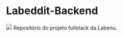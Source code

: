 # Labeddit-Backend

<img src="https://pbs.twimg.com/media/FqtyOqyWYAE8FFp?format=jpg&name=4096x4096">
Repositório do projeto fullstack da Labenu.


